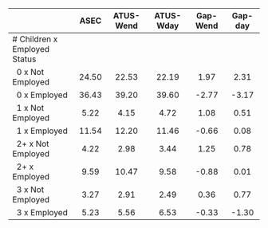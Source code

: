 
|                      |         ASEC |    ATUS-Wend |    ATUS-Wday |     Gap-Wend |      Gap-day |
| -------------------- | :----------: | :----------: | :----------: | :----------: | :----------: |
| # Children x Employed Status |              |              |              |              |              |
| &nbsp;&nbsp;0 x Not Employed |        24.50 |        22.53 |        22.19 |         1.97 |         2.31 |
| &nbsp;&nbsp;0 x Employed |        36.43 |        39.20 |        39.60 |        -2.77 |        -3.17 |
| &nbsp;&nbsp;1 x Not Employed |         5.22 |         4.15 |         4.72 |         1.08 |         0.51 |
| &nbsp;&nbsp;1 x Employed |        11.54 |        12.20 |        11.46 |        -0.66 |         0.08 |
| &nbsp;&nbsp;2+ x Not Employed |         4.22 |         2.98 |         3.44 |         1.25 |         0.78 |
| &nbsp;&nbsp;2+ x Employed |         9.59 |        10.47 |         9.58 |        -0.88 |         0.01 |
| &nbsp;&nbsp;3 x Not Employed |         3.27 |         2.91 |         2.49 |         0.36 |         0.77 |
| &nbsp;&nbsp;3 x Employed |         5.23 |         5.56 |         6.53 |        -0.33 |        -1.30 |

